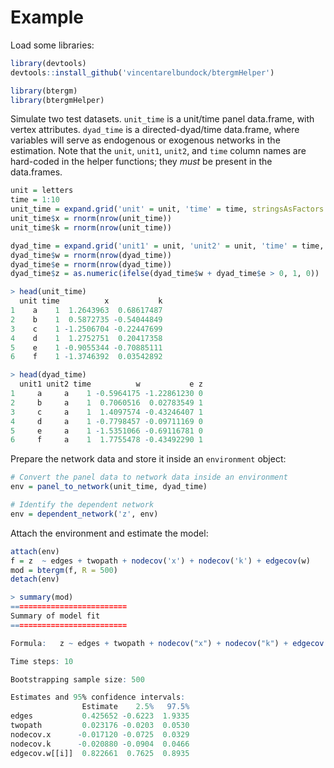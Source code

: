# Example

Load some libraries:

```R
library(devtools)
devtools::install_github('vincentarelbundock/btergmHelper')

library(btergm)
library(btergmHelper)
```

Simulate two test datasets. `unit_time` is a unit/time panel data.frame, with vertex attributes. `dyad_time` is a directed-dyad/time data.frame, where variables will serve as endogenous or exogenous networks in the estimation. Note that the `unit`, `unit1`, `unit2`, and `time` column names are hard-coded in the helper functions; they *must* be present in the data.frames.

```R
unit = letters
time = 1:10
unit_time = expand.grid('unit' = unit, 'time' = time, stringsAsFactors = FALSE) 
unit_time$x = rnorm(nrow(unit_time))
unit_time$k = rnorm(nrow(unit_time))

dyad_time = expand.grid('unit1' = unit, 'unit2' = unit, 'time' = time, stringsAsFactors = FALSE) 
dyad_time$w = rnorm(nrow(dyad_time))
dyad_time$e = rnorm(nrow(dyad_time))
dyad_time$z = as.numeric(ifelse(dyad_time$w + dyad_time$e > 0, 1, 0))

> head(unit_time)
  unit time          x           k
1    a    1  1.2643963  0.68617487
2    b    1  0.5872735 -0.54044849
3    c    1 -1.2506704 -0.22447699
4    d    1  1.2752751  0.20417358
5    e    1 -0.9055344 -0.70885111
6    f    1 -1.3746392  0.03542892

> head(dyad_time)
  unit1 unit2 time          w           e z
1     a     a    1 -0.5964175 -1.22861230 0
2     b     a    1  0.7060516  0.02783549 1
3     c     a    1  1.4097574 -0.43246407 1
4     d     a    1 -0.7798457 -0.09711169 0
5     e     a    1 -1.5351066 -0.69116781 0
6     f     a    1  1.7755478 -0.43492290 1
```

Prepare the network data and store it inside an `environment` object:

```R
# Convert the panel data to network data inside an environment
env = panel_to_network(unit_time, dyad_time)

# Identify the dependent network
env = dependent_network('z', env)
```

Attach the environment and estimate the model:

```R
attach(env)
f = z  ~ edges + twopath + nodecov('x') + nodecov('k') + edgecov(w)
mod = btergm(f, R = 500)
detach(env)

> summary(mod)
==========================
Summary of model fit
==========================

Formula:   z ~ edges + twopath + nodecov("x") + nodecov("k") + edgecov(w) 

Time steps: 10 

Bootstrapping sample size: 500 

Estimates and 95% confidence intervals:
                Estimate    2.5%   97.5%
edges           0.425652 -0.6223  1.9335
twopath         0.023176 -0.0203  0.0530
nodecov.x      -0.017120 -0.0725  0.0329
nodecov.k      -0.020880 -0.0904  0.0466
edgecov.w[[i]]  0.822661  0.7625  0.8935
```
